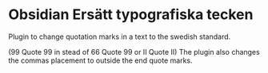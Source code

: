 # Obsidian Ersätt typografiska tecken
Plugin to change quotation marks in a text to the swedish standard. 

(99 Quote 99 in stead of 66 Quote 99 or II Quote II)
The plugin also changes the commas placement to outside the end quote marks.
